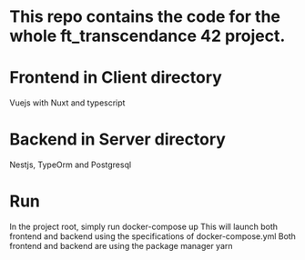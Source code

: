 # This repo contains the code for the whole ft_transcendance 42 project.

# Frontend in Client directory
Vuejs with Nuxt and typescript

# Backend in Server directory
Nestjs, TypeOrm and Postgresql

# Run
In the project root, simply run docker-compose up
This will launch both frontend and backend using the specifications of docker-compose.yml
Both frontend and backend are using the package manager yarn